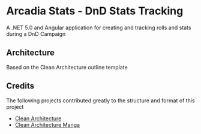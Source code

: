 # Arcadia Stats - DnD Stats Tracking

A .NET 5.0 and Angular application for creating and tracking rolls and stats during a
DnD Campaign

## Architecture
Based on the Clean Architecture outline template

## Credits
The following projects contributed greatly to the structure and format of this project

- [Clean Architecture](https://github.com/jasontaylordev/CleanArchitecture)
- [Clean Architecture Manga](https://github.com/ivanpaulovich/clean-architecture-manga)